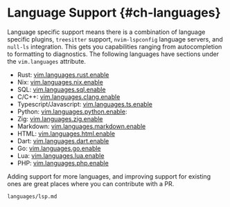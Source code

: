 # Language Support {#ch-languages}

Language specific support means there is a combination of language specific
plugins, `treesitter` support, `nvim-lspconfig` language servers, and `null-ls`
integration. This gets you capabilities ranging from autocompletion to formatting
to diagnostics. The following languages have sections under the `vim.languages`
attribute.

- Rust: [vim.languages.rust.enable](#opt-vim.languages.rust.enable)
- Nix: [vim.languages.nix.enable](#opt-vim.languages.nix.enable)
- SQL: [vim.languages.sql.enable](#opt-vim.languages.sql.enable)
- C/C++: [vim.languages.clang.enable](#opt-vim.languages.clang.enable)
- Typescript/Javascript: [vim.languages.ts.enable](#opt-vim.languages.ts.enable)
- Python: [vim.languages.python.enable](#opt-vim.languages.python.enable):
- Zig: [vim.languages.zig.enable](#opt-vim.languages.zig.enable)
- Markdown: [vim.languages.markdown.enable](#opt-vim.languages.markdown.enable)
- HTML: [vim.languages.html.enable](#opt-vim.languages.html.enable)
- Dart: [vim.languages.dart.enable](#opt-vim.languages.dart.enable)
- Go: [vim.languages.go.enable](#opt-vim.languages.go.enable)
- Lua: [vim.languages.lua.enable](#opt-vim.languages.lua.enable)
- PHP: [vim.languages.php.enable](#opt-vim.languages.php.enable)

Adding support for more languages, and improving support for existing ones are great places
where you can contribute with a PR.

```{=include=} sections
languages/lsp.md
```
